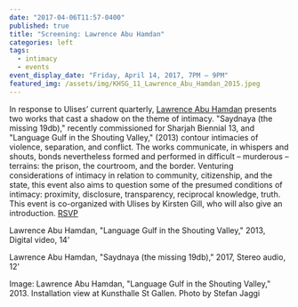 ```yaml
---
date: "2017-04-06T11:57-0400"
published: true
title: "Screening: Lawrence Abu Hamdan"
categories: left
tags:
  - intimacy
  - events
event_display_date: "Friday, April 14, 2017, 7PM – 9PM"
featured_img: /assets/img/KHSG_11_Lawrence_Abu_Hamdan_2015.jpeg
---
```


In response to Ulises’ current quarterly, [Lawrence Abu Hamdan](http://lawrenceabuhamdan.com/) presents two works that cast a shadow on the theme of intimacy. "Saydnaya (the missing 19db)," recently commissioned for Sharjah Biennial 13, and "Language Gulf in the Shouting Valley," (2013) contour intimacies of violence, separation, and conflict. The works communicate, in whispers and shouts, bonds nevertheless formed and performed in difficult – murderous – terrains: the prison, the courtroom, and the border. Venturing considerations of intimacy in relation to community, citizenship, and the state, this event also aims to question some of the presumed conditions of intimacy: proximity, disclosure, transparency, reciprocal knowledge, truth. This event is co-organized with Ulises by Kirsten Gill, who will also give an introduction. [RSVP](https://www.facebook.com/events/633462733505988/)

Lawrence Abu Hamdan, "Language Gulf in the Shouting Valley," 2013,
Digital video, 14'

Lawrence Abu Hamdan, "Saydnaya (the missing 19db)," 2017,
Stereo audio, 12'

Image: Lawrence Abu Hamdan, "Language Gulf in the Shouting Valley," 2013. Installation view at Kunsthalle St Gallen. Photo by Stefan Jaggi
